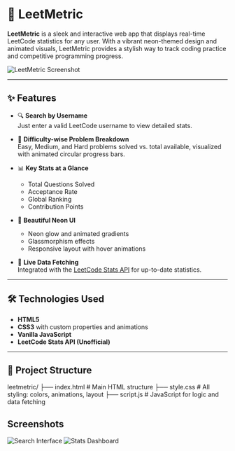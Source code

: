 # 🚀 LeetMetric

**LeetMetric** is a sleek and interactive web app that displays real-time LeetCode statistics for any user. With a vibrant neon-themed design and animated visuals, LeetMetric provides a stylish way to track coding practice and competitive programming progress.

![LeetMetric Screenshot](https://user-images.githubusercontent.com/your-username/your-image-id.png)

---

## ✨ Features

- 🔍 **Search by Username**  
  Just enter a valid LeetCode username to view detailed stats.

- 🧠 **Difficulty-wise Problem Breakdown**  
  Easy, Medium, and Hard problems solved vs. total available, visualized with animated circular progress bars.

- 📊 **Key Stats at a Glance**  
  - Total Questions Solved  
  - Acceptance Rate  
  - Global Ranking  
  - Contribution Points  

- 🎨 **Beautiful Neon UI**  
  - Neon glow and animated gradients  
  - Glassmorphism effects  
  - Responsive layout with hover animations

- 🔄 **Live Data Fetching**  
  Integrated with the [LeetCode Stats API](https://leetcode-stats-api.herokuapp.com/) for up-to-date statistics.

---

## 🛠️ Technologies Used

- **HTML5**
- **CSS3** with custom properties and animations
- **Vanilla JavaScript**
- **LeetCode Stats API (Unofficial)**

---

## 📁 Project Structure

leetmetric/
├── index.html # Main HTML structure
├── style.css # All styling: colors, animations, layout
├── script.js # JavaScript for logic and data fetching

## Screenshots
![Search Interface](https://github.com/user-attachments/assets/d028215a-8ed5-4a56-b4f9-aa64fc141799)
![Stats Dashboard](https://github.com/user-attachments/assets/699a2903-90f6-4445-bc16-3e0c5555370c)

